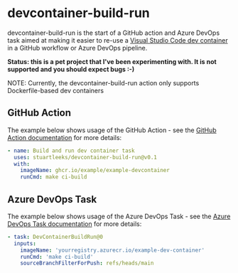 # devcontainer-build-run

devcontainer-build-run is the start of a GitHub action and Azure DevOps task aimed at making it easier to re-use a [Visual Studio Code dev container](https://code.visualstudio.com/) in a GitHub workflow or Azure DevOps pipeline.

**Status: this is a pet project that I've been experimenting with. It is not supported and you should expect bugs :-)**

NOTE: Currently, the devcontainer-build-run action only supports Dockerfile-based dev containers

## GitHub Action

The example below shows usage of the GitHub Action - see the [GitHub Action documentation](./docs/github-action.md) for more details:


```yaml
- name: Build and run dev container task
  uses: stuartleeks/devcontainer-build-run@v0.1
  with:
    imageName: ghcr.io/example/example-devcontainer
    runCmd: make ci-build
```

## Azure DevOps Task

The example below shows usage of the Azure DevOps Task - see the [Azure DevOps Task documentation](./docs/azure-devops-task.md) for more details:

```yaml
- task: DevContainerBuildRun@0
  inputs:
    imageName: 'yourregistry.azurecr.io/example-dev-container'
    runCmd: 'make ci-build'
    sourceBranchFilterForPush: refs/heads/main
```
